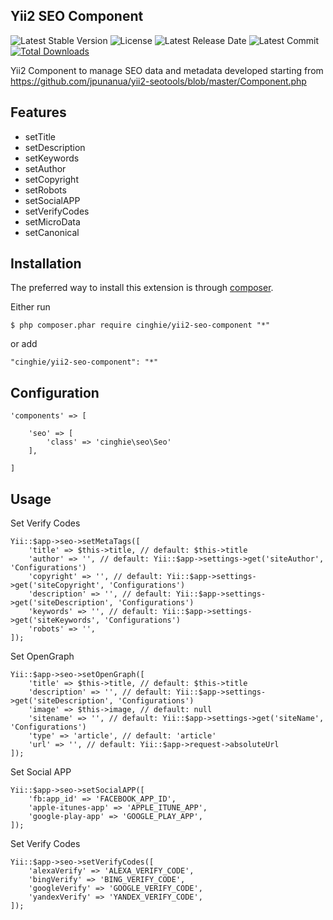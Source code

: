 Yii2 SEO Component
-------------------

![Latest Stable Version](https://img.shields.io/packagist/v/cinghie/yii2-seo-component.svg)
![License](https://img.shields.io/packagist/l/cinghie/yii2-seo-component.svg)
![Latest Release Date](https://img.shields.io/github/release-date/cinghie/yii2-seo-component.svg)
![Latest Commit](https://img.shields.io/github/last-commit/cinghie/yii2-seo-component.svg)
[![Total Downloads](https://img.shields.io/packagist/dt/cinghie/yii2-seo-component.svg)](https://packagist.org/packages/cinghie/yii2-seo-component)

Yii2 Component to manage SEO data and metadata developed starting from  
https://github.com/jpunanua/yii2-seotools/blob/master/Component.php

Features
---------

 - setTitle
 - setDescription
 - setKeywords
 - setAuthor
 - setCopyright
 - setRobots
 - setSocialAPP
 - setVerifyCodes
 - setMicroData
 - setCanonical

Installation
-------------

The preferred way to install this extension is through [composer](http://getcomposer.org/download/).

Either run

```
$ php composer.phar require cinghie/yii2-seo-component "*"
```

or add

```
"cinghie/yii2-seo-component": "*"
```

Configuration
---------------

```
'components' => [ 

    'seo' => [
        'class' => 'cinghie\seo\Seo'
    ],
    
]
```

Usage
------

Set Verify Codes

```
Yii::$app->seo->setMetaTags([
    'title' => $this->title, // default: $this->title
    'author' => '', // default: Yii::$app->settings->get('siteAuthor', 'Configurations')
    'copyright' => '', // default: Yii::$app->settings->get('siteCopyright', 'Configurations') 
    'description' => '', // default: Yii::$app->settings->get('siteDescription', 'Configurations')
    'keywords' => '', // default: Yii::$app->settings->get('siteKeywords', 'Configurations')
    'robots' => '',
]);
```

Set OpenGraph

```
Yii::$app->seo->setOpenGraph([
    'title' => $this->title, // default: $this->title
    'description' => '', // default: Yii::$app->settings->get('siteDescription', 'Configurations')
    'image' => $this->image, // default: null
    'sitename' => '', // default: Yii::$app->settings->get('siteName', 'Configurations')
    'type' => 'article', // default: 'article'
    'url' => '', // default: Yii::$app->request->absoluteUrl
]);
```

Set Social APP

```
Yii::$app->seo->setSocialAPP([
    'fb:app_id' => 'FACEBOOK_APP_ID',
    'apple-itunes-app' => 'APPLE_ITUNE_APP',
    'google-play-app' => 'GOOGLE_PLAY_APP',
]);
```

Set Verify Codes

```
Yii::$app->seo->setVerifyCodes([
	'alexaVerify' => 'ALEXA_VERIFY_CODE',
	'bingVerify' => 'BING_VERIFY_CODE',
	'googleVerify' => 'GOOGLE_VERIFY_CODE',
	'yandexVerify' => 'YANDEX_VERIFY_CODE',
]);
```

